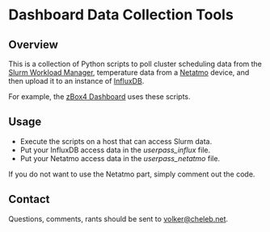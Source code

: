 # Dashboard Data Collection Tools

## Overview

This is a collection of Python scripts to poll cluster scheduling data from the [Slurm Workload Manager](http://slurm.schedmd.com/), temperature data from a [Netatmo](http://netatmo.com) device, and then upload it to an instance of [InfluxDB](https://influxdb.com/).

For example, the [zBox4 Dashboard](https://labs.cheleb.net/grafana/dashboard/db/zbox) uses these scripts.

## Usage

- Execute the scripts on a host that can access Slurm data.
- Put your InfluxDB access data in the *userpass_influx* file.
- Put your Netatmo access data in the *userpass_netatmo* file.

If you do not want to use the Netatmo part, simply comment out the code.

## Contact

Questions, comments, rants should be sent to [volker@cheleb.net](mailto:volker@cheleb.net).

